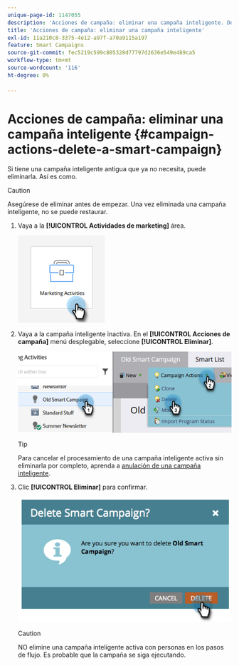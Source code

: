 ```yaml
---
unique-page-id: 1147055
description: 'Acciones de campaña: eliminar una campaña inteligente. Documentos de Marketo: documentación del producto'
title: 'Acciones de campaña: eliminar una campaña inteligente'
exl-id: 11a210c8-3375-4e12-a97f-a70a9115a197
feature: Smart Campaigns
source-git-commit: fec5219c599c805328d77797d2636e549e489ca5
workflow-type: tm+mt
source-wordcount: '116'
ht-degree: 0%

---
```


# Acciones de campaña: eliminar una campaña inteligente {#campaign-actions-delete-a-smart-campaign}

Si tiene una campaña inteligente antigua que ya no necesita, puede eliminarla. Así es como.

>[!CAUTION]
>
>Asegúrese de eliminar antes de empezar. Una vez eliminada una campaña inteligente, no se puede restaurar.

1. Vaya a la **[!UICONTROL Actividades de marketing]** área.

   ![](assets/campaign-actions-delete-a-smart-campaign-1.png)

1. Vaya a la campaña inteligente inactiva. En el **[!UICONTROL Acciones de campaña]** menú desplegable, seleccione **[!UICONTROL Eliminar]**.

   ![](assets/campaign-actions-delete-a-smart-campaign-2.png)

   >[!TIP]
   >
   >Para cancelar el procesamiento de una campaña inteligente activa sin eliminarla por completo, aprenda a [anulación de una campaña inteligente](/help/marketo/product-docs/core-marketo-concepts/smart-campaigns/using-smart-campaigns/abort-a-smart-campaign.md).

1. Clic **[!UICONTROL Eliminar]** para confirmar.

   ![](assets/campaign-actions-delete-a-smart-campaign-3.png)

   >[!CAUTION]
   >
   >NO elimine una campaña inteligente activa con personas en los pasos de flujo. Es probable que la campaña se siga ejecutando.
